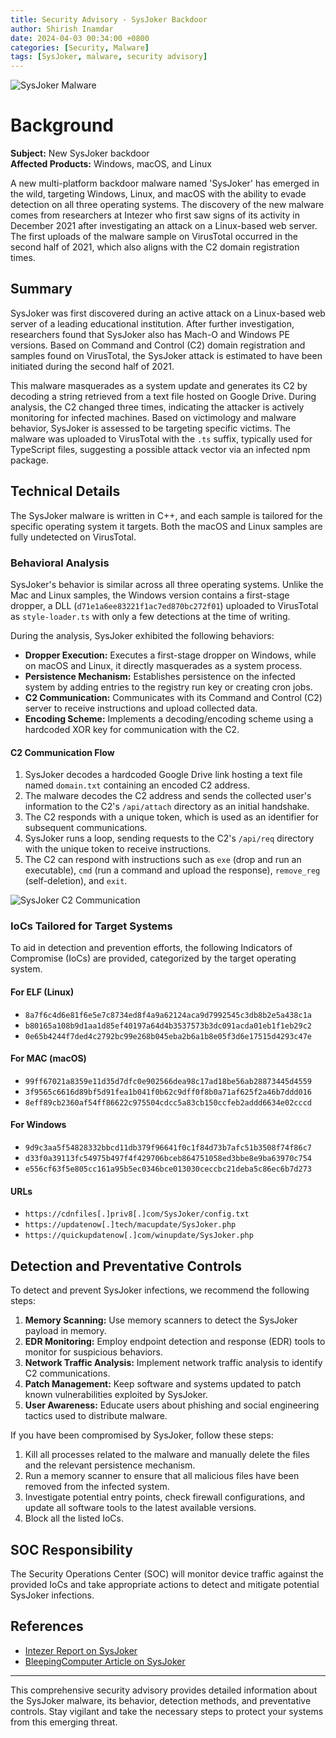 ```yaml
---
title: Security Advisory - SysJoker Backdoor
author: Shirish Inamdar
date: 2024-04-03 00:34:00 +0800
categories: [Security, Malware]
tags: [SysJoker, malware, security advisory]
---
```


![SysJoker Malware](https://research.checkpoint.com/wp-content/uploads/2023/11/banner13432-1024x505.png)

# Background

**Subject:** New SysJoker backdoor  
**Affected Products:** Windows, macOS, and Linux  

A new multi-platform backdoor malware named 'SysJoker' has emerged in the wild, targeting Windows, Linux, and macOS with the ability to evade detection on all three operating systems. The discovery of the new malware comes from researchers at Intezer who first saw signs of its activity in December 2021 after investigating an attack on a Linux-based web server. The first uploads of the malware sample on VirusTotal occurred in the second half of 2021, which also aligns with the C2 domain registration times.

## Summary

SysJoker was first discovered during an active attack on a Linux-based web server of a leading educational institution. After further investigation, researchers found that SysJoker also has Mach-O and Windows PE versions. Based on Command and Control (C2) domain registration and samples found on VirusTotal, the SysJoker attack is estimated to have been initiated during the second half of 2021.

This malware masquerades as a system update and generates its C2 by decoding a string retrieved from a text file hosted on Google Drive. During analysis, the C2 changed three times, indicating the attacker is actively monitoring for infected machines. Based on victimology and malware behavior, SysJoker is assessed to be targeting specific victims. The malware was uploaded to VirusTotal with the `.ts` suffix, typically used for TypeScript files, suggesting a possible attack vector via an infected npm package.

## Technical Details

The SysJoker malware is written in C++, and each sample is tailored for the specific operating system it targets. Both the macOS and Linux samples are fully undetected on VirusTotal.

### Behavioral Analysis

SysJoker's behavior is similar across all three operating systems. Unlike the Mac and Linux samples, the Windows version contains a first-stage dropper, a DLL (`d71e1a6ee83221f1ac7ed870bc272f01`) uploaded to VirusTotal as `style-loader.ts` with only a few detections at the time of writing.

During the analysis, SysJoker exhibited the following behaviors:

- **Dropper Execution:** Executes a first-stage dropper on Windows, while on macOS and Linux, it directly masquerades as a system process.
- **Persistence Mechanism:** Establishes persistence on the infected system by adding entries to the registry run key or creating cron jobs.
- **C2 Communication:** Communicates with its Command and Control (C2) server to receive instructions and upload collected data.
- **Encoding Scheme:** Implements a decoding/encoding scheme using a hardcoded XOR key for communication with the C2.

#### C2 Communication Flow

1. SysJoker decodes a hardcoded Google Drive link hosting a text file named `domain.txt` containing an encoded C2 address.
2. The malware decodes the C2 address and sends the collected user's information to the C2's `/api/attach` directory as an initial handshake.
3. The C2 responds with a unique token, which is used as an identifier for subsequent communications.
4. SysJoker runs a loop, sending requests to the C2's `/api/req` directory with the unique token to receive instructions.
5. The C2 can respond with instructions such as `exe` (drop and run an executable), `cmd` (run a command and upload the response), `remove_reg` (self-deletion), and `exit`.

![SysJoker C2 Communication](/assets/images/sysjoker-c2.jpg)

### IoCs Tailored for Target Systems

To aid in detection and prevention efforts, the following Indicators of Compromise (IoCs) are provided, categorized by the target operating system.

#### For ELF (Linux)

- `8a7f6c4d6e81f6e5e7c8734ed8f4a9a62124aca9d7992545c3db8b2e5a438c1a`
- `b80165a108b9d1aa1d85ef40197a64d4b3537573b3dc091acda01eb1f1eb29c2`
- `0e65b4244f7ded4c2792bc99e268b045eba2b6a1b8e05f3d6e17515d4293c47e`

#### For MAC (macOS)

- `99ff67021a8359e11d35d7dfc0e902566dea98c17ad18be56ab28873445d4559`
- `3f9565c6616d89bf5d91fea1b041f0b62c9dff0f8b0a71af625f2a46b7ddd016`
- `8eff89cb2360af54ff86622c975504cdcc5a83cb150ccfeb2addd6634e02cccd`

#### For Windows

- `9d9c3aa5f54828332bbcd11db379f96641f0c1f84d73b7afc51b3508f74f86c7`
- `d33f0a39113fc54975b497f4f429706bceb864751058ed3bbe8e9ba63970c754`
- `e556cf63f5e805cc161a95b5ec0346bce013030ceccbc21deba5c86ec6b7d273`

#### URLs

- `https://cdnfiles[.]priv8[.]com/SysJoker/config.txt`
- `https://updatenow[.]tech/macupdate/SysJoker.php`
- `https://quickupdatenow[.]com/winupdate/SysJoker.php`

## Detection and Preventative Controls

To detect and prevent SysJoker infections, we recommend the following steps:

1. **Memory Scanning:** Use memory scanners to detect the SysJoker payload in memory.
2. **EDR Monitoring:** Employ endpoint detection and response (EDR) tools to monitor for suspicious behaviors.
3. **Network Traffic Analysis:** Implement network traffic analysis to identify C2 communications.
4. **Patch Management:** Keep software and systems updated to patch known vulnerabilities exploited by SysJoker.
5. **User Awareness:** Educate users about phishing and social engineering tactics used to distribute malware.

If you have been compromised by SysJoker, follow these steps:

1. Kill all processes related to the malware and manually delete the files and the relevant persistence mechanism.
2. Run a memory scanner to ensure that all malicious files have been removed from the infected system.
3. Investigate potential entry points, check firewall configurations, and update all software tools to the latest available versions.
4. Block all the listed IoCs.

## SOC Responsibility

The Security Operations Center (SOC) will monitor device traffic against the provided IoCs and take appropriate actions to detect and mitigate potential SysJoker infections.

## References

- [Intezer Report on SysJoker](https://www.intezer.com/blog/malware-analysis/new-backdoor-sysjoker/)
- [BleepingComputer Article on SysJoker](https://www.bleepingcomputer.com/news/security/new-sysjoker-backdoor-targets-windows-macos-and-linux/)

---

This comprehensive security advisory provides detailed information about the SysJoker malware, its behavior, detection methods, and preventative controls. Stay vigilant and take the necessary steps to protect your systems from this emerging threat.